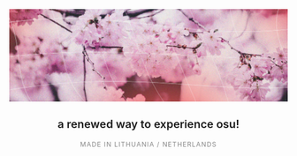 <div align="center">
    <img src="https://github.com/osukomako/.github/blob/main/komakoBanner.png?raw=true" alt="komako" style="filter: brightness(97%);" />
</div>

<div style="line-height: 1; margin-top: 15px;">
<h1 align="center" style="font-size: 20px; font-weight: 600; font-family: -apple-system, BlinkMacSystemFont, 'Segoe UI', Helvetica, Arial, sans-serif; text-decoration: none; border-bottom: none;">a renewed way to experience osu!</h1>
</div>

<div align="center">
    <sub style="color: #888888; letter-spacing: 0.1em;">MADE IN LITHUANIA / NETHERLANDS</sub>
</div>